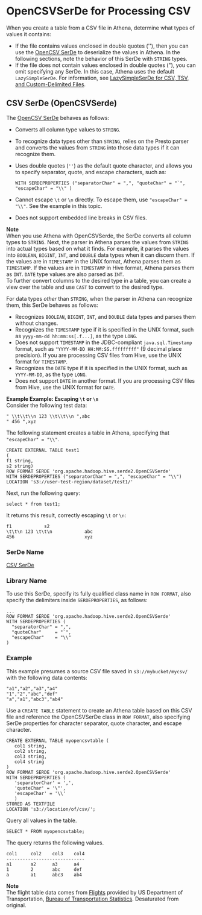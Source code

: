 # OpenCSVSerDe for Processing CSV<a name="csv"></a>

When you create a table from a CSV file in Athena, determine what types of values it contains:
+ If the file contains values enclosed in double quotes \(''\), then you can use the [OpenCSV SerDe](https://cwiki.apache.org/confluence/display/Hive/CSV+Serde) to deserialize the values in Athena\. In the following sections, note the behavior of this SerDe with `STRING` types\.
+ If the file does not contain values enclosed in double quotes \("\), you can omit specifying any SerDe\. In this case, Athena uses the default `LazySimpleSerDe`\. For information, see [LazySimpleSerDe for CSV, TSV, and Custom\-Delimited Files](lazy-simple-serde.md)\.

## CSV SerDe \(OpenCSVSerde\)<a name="csv-serde-opencsvserde"></a>

The [OpenCSV SerDe](https://cwiki.apache.org/confluence/display/Hive/CSV+Serde) behaves as follows:
+ Converts all column type values to `STRING`\.
+ To recognize data types other than `STRING`, relies on the Presto parser and converts the values from `STRING` into those data types if it can recognize them\.
+ Uses double quotes \(`''`\) as the default quote character, and allows you to specify separator, quote, and escape characters, such as: 

  ```
  WITH SERDEPROPERTIES ("separatorChar" = ",", "quoteChar" = "`", "escapeChar" = "\\" )
  ```
+ Cannot escape `\t` or `\n` directly\. To escape them, use `"escapeChar" = "\\"`\. See the example in this topic\.
+ Does not support embedded line breaks in CSV files\.

**Note**  
When you use Athena with OpenCSVSerde, the SerDe converts all column types to `STRING`\. Next, the parser in Athena parses the values from `STRING` into actual types based on what it finds\. For example, it parses the values into `BOOLEAN`, `BIGINT`, `INT`, and `DOUBLE` data types when it can discern them\. If the values are in `TIMESTAMP` in the UNIX format, Athena parses them as `TIMESTAMP`\. If the values are in `TIMESTAMP` in Hive format, Athena parses them as `INT`\. `DATE` type values are also parsed as `INT`\.   
 To further convert columns to the desired type in a table, you can create a view over the table and use `CAST` to convert to the desired type\.

For data types *other* than `STRING`, when the parser in Athena can recognize them, this SerDe behaves as follows:
+ Recognizes `BOOLEAN`, `BIGINT`, `INT`, and `DOUBLE` data types and parses them without changes\.
+ Recognizes the `TIMESTAMP` type if it is specified in the UNIX format, such as `yyyy-mm-dd hh:mm:ss[.f...]`, as the type `LONG`\.
+ Does not support `TIMESTAMP` in the JDBC\-compliant `java.sql.Timestamp` format, such as `"YYYY-MM-DD HH:MM:SS.fffffffff"` \(9 decimal place precision\)\. If you are processing CSV files from Hive, use the UNIX format for `TIMESTAMP`\.
+ Recognizes the `DATE` type if it is specified in the UNIX format, such as `YYYY-MM-DD`, as the type `LONG`\.
+ Does not support `DATE` in another format\. If you are processing CSV files from Hive, use the UNIX format for `DATE`\.

**Example Example: Escaping `\t` or `\n`**  
Consider the following test data:  

```
" \\t\\t\\n 123 \\t\\t\\n ",abc
" 456 ",xyz
```
The following statement creates a table in Athena, specifying that `"escapeChar" = "\\"`\.   

```
CREATE EXTERNAL TABLE test1 
(
f1 string,
s2 string) 
ROW FORMAT SERDE 'org.apache.hadoop.hive.serde2.OpenCSVSerde' 
WITH SERDEPROPERTIES ("separatorChar" = ",", "escapeChar" = "\\") 
LOCATION 's3://user-test-region/dataset/test1/'
```
Next, run the following query:   

```
select * from test1;
```
It returns this result, correctly escaping `\t` or `\n`:  

```
f1            s2
\t\t\n 123 \t\t\n            abc
456                          xyz
```

### SerDe Name<a name="serde-name"></a>

 [CSV SerDe](https://cwiki.apache.org/confluence/display/Hive/CSV+Serde) 

### Library Name<a name="library-name"></a>

To use this SerDe, specify its fully qualified class name in `ROW FORMAT`, also specify the delimiters inside `SERDEPROPERTIES`, as follows:

```
...
ROW FORMAT SERDE 'org.apache.hadoop.hive.serde2.OpenCSVSerde'
WITH SERDEPROPERTIES (
  "separatorChar" = ",",
  "quoteChar"     = "`",
  "escapeChar"    = "\\"
)
```

### Example<a name="example"></a>

This example presumes a source CSV file saved in `s3://mybucket/mycsv/` with the following data contents:

```
"a1","a2","a3","a4"
"1","2","abc","def"
"a","a1","abc3","ab4"
```

Use a `CREATE TABLE` statement to create an Athena table based on this CSV file and reference the OpenCSVSerDe class in `ROW FORMAT`, also specifying SerDe properties for character separator, quote character, and escape character\.

```
CREATE EXTERNAL TABLE myopencsvtable (
   col1 string,
   col2 string,
   col3 string,
   col4 string
)
ROW FORMAT SERDE 'org.apache.hadoop.hive.serde2.OpenCSVSerde'
WITH SERDEPROPERTIES (
   'separatorChar' = ',',
   'quoteChar' = '\"',
   'escapeChar' = '\\'
   )
STORED AS TEXTFILE
LOCATION 's3://location/of/csv/';
```

Query all values in the table\.

```
SELECT * FROM myopencsvtable;
```

The query returns the following values\.

```
col1     col2    col3    col4
-----------------------------
a1       a2      a3      a4
1        2       abc     def
a        a1      abc3    ab4
```

**Note**  
The flight table data comes from [Flights](http://www.transtats.bts.gov/DL_SelectFields.asp?Table_ID=236&amp;DB_Short_Name=On-Time) provided by US Department of Transportation, [Bureau of Transportation Statistics](http://www.transtats.bts.gov/)\. Desaturated from original\.